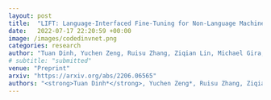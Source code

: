 ```yaml
---
layout: post
title:  "LIFT: Language-Interfaced Fine-Tuning for Non-Language Machine Learning Tasks"
date:   2022-07-17 22:20:59 +00:00
image: /images/codedinvnet.png
categories: research
author: "Tuan Dinh, Yuchen Zeng, Ruisu Zhang, Ziqian Lin, Michael Gira, Shashank Rajput, Jy-yong Sohn, Dimitris Papailiopoulos, Kangwook Lee"
# subtitle: "submitted"
venue: "Preprint"
arxiv: "https://arxiv.org/abs/2206.06565"
authors: "<strong>Tuan Dinh*</strong>, Yuchen Zeng*, Ruisu Zhang, Ziqian Lin, Michael Gira, Shashank Rajput, Jy-yong Sohn, Dimitris Papailiopoulos, Kangwook Lee"
---
```

<!-- [Presented Slides](){:target="_blank"} -->
